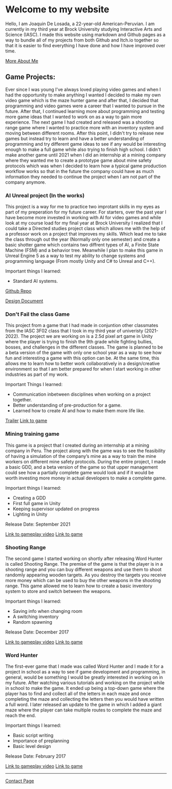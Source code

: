 # Welcome to my website

Hello, I am Joaquin De Losada, a 22-year-old American-Peruvian. I am currently in my third year at Brock University studying Interactive Arts and Science (IASC). I made this website using markdown and Github pages as a way to bundle all of my projects from both Github and Itch.io together so that it is easier to find everything I have done and how I have improved over time.

[More About Me](https://montainproductions.github.io/Joaquin.github.io/About)

## Game Projects:

Ever since I was young I've always loved playing video games and when I had the opportunity to make anything I wanted I decided to make my own video game which is the maze hunter game and after that, I decided that programming and video games were a career that I wanted to pursue in the future. After that, I continued learning more about programming and testing more game ideas that I wanted to work on as a way to gain more experience. The next game I had created and released was a shooting range game where I wanted to practice more with an inventory system and moving between different rooms. After this point, I didn't try to release new games but instead try to learn and have a better understanding of programming and try different game ideas to see if any would be interesting enough to make a full game while also trying to finish high school. I didn't make another game until 2021 when I did an internship at a mining company where they wanted me to create a prototype game about mine safety protocols which was when I decided to learn how a typical game production workflow works so that in the future the company could have as much information they needed to continue the project when I am not part of the company anymore.

### AI Unreal project (In the works)

This project is a way for me to practice two improtant skills in my eyes as part of my preperation for my future career. For starters, over the past year I have become more invested in working with AI for video games and while look at my course load for my final year at Brock University I realized that I could take a Directed studies project class which allows me with the help of a professor work on a project that improves my skills. Which lead me to take the class through out the year (Normally only one semester) and create a basic shotter game which contains two diffrent types of AI, a Finite State Machine (FSM) and a behavior tree. Meanwhile I plan to make this game in Unreal Engine 5 as a way to test my ability to change systems and programming language (From mostly Unity and C# to Unreal and C++).

Important things I learned:

- Standard AI systems.

[Github Repo](https://github.com/Montainproductions/AI-Game)

[Design Document](https://docs.google.com/document/d/1hRznb8RsCPGlu8isXaYCOTSUT3npHfAZLWOou7tlnAs/edit?usp=sharing)

### Don't Fail the class Game

This project from a game that I had made in conjuntion other classmates from the IASC 3F02 class that I took in my third year of univeristy (2021-2022). The project we are working on is a 2.5d pixel art game in Unity where the player is trying to finish the 9th grade while fighting bullies, bosses, and challenges in the different classes. The game is planned to be a beta version of the game with only one school year as a way to see how fun and interesting a game with this option can be. At the same time, this allows me to learn how to better work collaboratively in a design/creative environment so that I am better prepared for when I start working in other industries as part of my work.

Important Things I learned:

- Communication inbetween disciplines when working on a project together.
- Better understanding of pre-production for a game.
- Learned how to create AI and how to make them more life like.

[Trailer](https://www.youtube.com/watch?v=avRjRtBwG70)
[Link to game](https://montain-productions.itch.io/dont-fail-the-course)

### Mining training game

This game is a project that I created during an internship at a mining company in Peru. The project along with the game was to see the feasibility of having a simulation of the company’s mine as a way to train the mine workers on different mine safety protocols. During the entire project, I made a basic GDD, and a beta version of the game so that upper management could see how a partially complete game would look and if it would be worth investing more money in actual developers to make a complete game.

Important things I learned:

- Creating a GDD
- First full game in Unity
- Keeping supervisor updated on progress
- Lighting in Unity

Release Date: September 2021

[Link to gameplay video](https://youtu.be/tv1ylTrGzoI)
[Link to game](https://montain-productions.itch.io/untitled-safty-mining-game)

### Shooting Range

The second game I started working on shortly after releasing Word Hunter is called Shooting Range. The premise of the game is that the player is in a shooting range and you can buy different weapons and use them to shoot randomly appearing wooden targets. As you destroy the targets you receive more money which can be used to buy the other weapons in the shooting range. This game allowed me to learn how to create a basic inventory system to store and switch between the weapons.

Important things I learned:
- Saving info when changing room
- A switching inventory
- Random spawning

Release Date: December 2017

[Link to gameplay video](https://youtu.be/whS7SdlDpFc)
[Link to game](https://montain-productions.itch.io/shooting-range)

### Word Hunter

The first-ever game that I made was called Word Hunter and I made it for a project in school as a way to see if game development and programming, in general, would be something I would be greatly interested in working on in my future. After watching various tutorials and working on the project while in school to make the game. It ended up being a top-down game where the player has to find and collect all of the letters in each maze and once completing the maze and collecting the letters then you would have written a full word. I later released an update to the game in which I added a giant maze where the player can take multiple routes to complete the maze and reach the end.

Important things I learned:
- Basic script writing
- Importance of preplanning
- Basic level design

Release Date: February 2017

[Link to gameplay video](https://youtu.be/s2AL4so64vw)
[Link to game](https://montain-productions.itch.io/word-hunter)

---

[Contact Page](https://montainproductions.github.io/Joaquin.github.io/Contact_Me)
